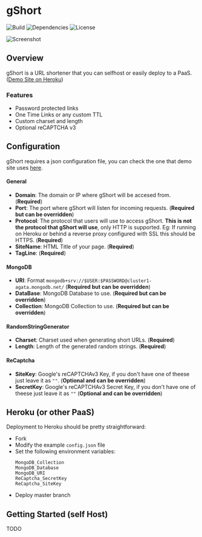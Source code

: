 # gShort

![Build](https://github.com/someone-stole-my-name/gShort/workflows/Build/badge.svg)
![Dependencies](https://img.shields.io/librariesio/github/someone-stole-my-name/gShort)
![License](https://img.shields.io/github/license/someone-stole-my-name/gShort?color=green)

![Screenshot](https://github.com/someone-stole-my-name/gShort/raw/master/Examples/Screenshot.png)

## Overview

gShort is a URL shortener that you can selfhost or easily deploy to a PaaS. ([Demo Site on Heroku][gshort_demo_site])

### Features

 * Password protected links
 * One Time Links or any custom TTL
 * Custom charset and length
 * Optional reCAPTCHA v3

## Configuration

gShort requires a json configuration file, you can check the one that demo site uses [here][example_config].

#### General

 * **Domain**: The domain or IP where gShort will be accesed from. (**Required**)
 * **Port**: The port where gShort will listen for incoming requests. (**Required but can be overridden**)
 * **Protocol**: The protocol that users will use to access gShort. **This is not the protocol that gShort will use**, only HTTP is supported. Eg: If running on Heroku or behind a reverse proxy configured with SSL this should be HTTPS. (**Required**)
 * **SiteName**: HTML Title of your page. (**Required**)
 * **TagLine**: (**Required**)
  
#### MongoDB

 * **URI**: Format `mongodb+srv://$USER:$PASSWORD@cluster1-agata.mongodb.net/` (**Required but can be overridden**)
 * **DataBase**: MongoDB Database to use. (**Required but can be overridden**)
 * **Collection**: MongoDB Collection to use. (**Required but can be overridden**)

#### RandomStringGenerator

 * **Charset**: Charset used when generating short URLs. (**Required**)
 * **Length**: Length of the generated random strings. (**Required**)

#### ReCaptcha
 * **SiteKey**: Google's reCAPTCHAv3 Key, if you don't have one of theese just leave it as `""`.  (**Optional and can be overridden**)
 * **SecretKey**: Google's reCAPTCHAv3 Secret Key, if you don't have one of theese just leave it as `""` (**Optional and can be overridden**)

## Heroku (or other PaaS)

Deployment to Heroku should be pretty straightforward:
 * Fork
 * Modify the example `config.json` file
 * Set the following environment variables:
    ```
    MongoDB_Collection
    MongoDB_Database
    MongoDB_URI
    ReCaptcha_SecretKey
    ReCaptcha_SiteKey
    ```
 * Deploy master branch
 
 ## Getting Started (self Host)
 TODO

[gshort_demo_site]:https://gshort.christiansegundo.com
[example_config]:https://github.com/someone-stole-my-name/gShort/blob/master/config.json
